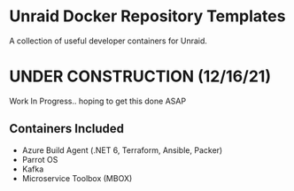 # Unraid Docker Repository Templates
A collection of useful developer containers for Unraid.   

# UNDER CONSTRUCTION (12/16/21)
Work In Progress.. hoping to get this done ASAP

## Containers Included
* Azure Build Agent (.NET 6, Terraform, Ansible, Packer)  
* Parrot OS
* Kafka
* Microservice Toolbox (MBOX)